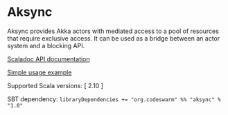 Aksync
======

Aksync provides Akka actors with mediated access to a pool of resources
that require exclusive access. It can be used as a bridge between an
actor system and a blocking API.

[Scaladoc API documentation](http://codeswarm.github.com/aksync/api/1.0/index.html#org.codeswarm.aksync.package)

[Simple usage example](src/test/scala/VerySimpleExample.scala)

Supported Scala versions: [ 2.10 ]

SBT dependency:
```libraryDependencies += "org.codeswarm" %% "aksync" % "1.0"```

